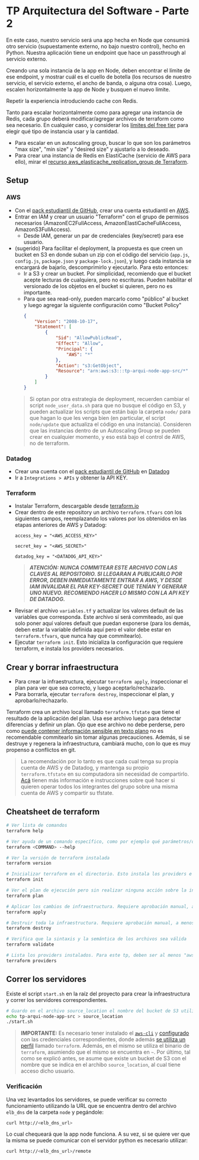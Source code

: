 # TP Arquitectura del Software - Parte 2

En este caso, nuestro servicio será una app hecha en Node que consumirá otro servicio (supuestamente externo, no bajo nuestro control), hecho en Python. Nuestra aplicación tiene un endpoint que hace un passthrough al servicio externo.

Creando una sola instancia de la app en Node, deben encontrar el límite de ese endpoint, y mostrar cuál es el cuello de botella (los recursos de nuestro servicio, el servicio externo, el ancho de banda, o alguna otra cosa). Luego, escalen horizontalmente la app de Node y busquen el nuevo límite.

Repetir la experiencia introduciendo cache con Redis.

Tanto para escalar horizontalmente como para agregar una instancia de Redis, cada grupo deberá modificar/agregar archivos de terraform como sea necesario. En cualquier caso, y considerar los [límites del free tier](https://aws.amazon.com/free/?awsf.Free%20Tier%20Types=*default) para elegir qué tipo de instancia usar y la cantidad.
- Para escalar en un autoscaling group, buscar lo que son los parámetros "max size", "min size" y "desired size" y ajustarlo a lo deseado.
- Para crear una instancia de Redis en ElastiCache (servicio de AWS para ello), mirar el [recurso aws_elasticache_replication_group de Terraform](https://www.terraform.io/docs/providers/aws/r/elasticache_replication_group.html).


## Setup
### AWS
- Con el [pack estudiantil de GitHub](https://education.github.com/pack), crear una cuenta estudiantil en [AWS](https://aws.amazon.com/).
- Entrar en IAM y crear un usuario "Terraform" con el grupo de permisos necesarios (AmazonEC2FullAccess, AmazonElastiCacheFullAccess, AmazonS3FullAccess).
    - Desde IAM, generar un par de credenciales (key/secret) para ese usuario.
- (sugerido) Para facilitar el deployment, la propuesta es que creen un bucket en S3 en donde suban un zip con el código del servicio (`app.js`, `config.js`, `package.json` y `package-lock.json`), y luego cada instancia se encargará de bajarlo, descomprimirlo y ejecutarlo. Para esto entonces:
    - Ir a S3 y crear un bucket. Por simplicidad, recomiendo que el bucket acepte lecturas de cualquiera, pero no escrituras. Pueden habilitar el versionado de los objetos en el bucket si quieren, pero no es importante.
    - Para que sea read-only, pueden marcarlo como "público" al bucket y luego agregar la siguiente configuración como "Bucket Policy"
        ```json
        {
            "Version": "2008-10-17",
            "Statement": [
                {
                    "Sid": "AllowPublicRead",
                    "Effect": "Allow",
                    "Principal": {
                        "AWS": "*"
                    },
                    "Action": "s3:GetObject",
                    "Resource": "arn:aws:s3:::tp-arqui-node-app-src/*"
                }
            ]
        }
        ```
    > Si optan por otra estrategia de deployment, recuerden cambiar el script `node_user_data.sh` para que no busque el código en S3, y pueden actualizar los scripts que están bajo la carpeta `node/` para que hagan lo que les venga bien (en particular, el script `node/update` que actualiza el código en una instancia). Consideren que las instancias dentro de un Autoscaling Group se pueden crear en cualquier momento, y eso está bajo el control de AWS, no de terraform.

### Datadog
- Crear una cuenta con el [pack estudiantil de GitHub](https://education.github.com/pack) en [Datadog](https://www.datadoghq.com/)
- Ir a `Integrations > APIs` y obtener la API KEY.

### Terraform
- Instalar Terraform, descargable desde [terraform.io](https://www.terraform.io/)
- Crear dentro de este repository un archivo `terraform.tfvars` con los siguientes campos, reemplazando los valores por los obtenidos en las etapas anteriores de AWS y Datadog:
    ```properties
    access_key = "<AWS_ACCESS_KEY>"

    secret_key = "<AWS_SECRET>"

    datadog_key = "<DATADOG_API_KEY>"
    ```
    > _**ATENCIÓN: NUNCA COMMITEAR ESTE ARCHIVO CON LAS CLAVES AL REPOSITORIO. SI LLEGARAN A PUBLICARLO POR ERROR, DEBEN INMEDIATAMENTE ENTRAR A AWS, Y DESDE IAM INVALIDAR EL PAR KEY-SECRET QUE TENÍAN Y GENERAR UNO NUEVO. RECOMIENDO HACER LO MISMO CON LA API KEY DE DATADOG.**_
- Revisar el archivo `variables.tf` y actualizar los valores default de las variables que corresponda. Este archivo sí será commiteado, así que solo poner aquí valores default que puedan exponerse (para los demás, deben estar la variable definida aquí pero el valor debe estar en `terraform.tfvars`, que nunca hay que commitearlo).
- Ejecutar `terraform init`. Esto inicializa la configuración que requiere terraform, e instala los providers necesarios.

## Crear y borrar infraestructura
- Para crear la infraestructura, ejecutar `terraform apply`, inspeccionar el plan para ver que sea correcto, y luego aceptarlo/rechazarlo.
- Para borrarla, ejecutar `terraform destroy`, inspeccionar el plan, y aprobarlo/rechazarlo.

Terraform crea un archivo local llamado `terraform.tfstate` que tiene el resultado de la aplicación del plan. Usa ese archivo luego para detectar diferencias y definir un plan. Ojo que ese archivo no debe perderse, pero como [puede contener información sensible en texto plano](https://www.terraform.io/docs/state/sensitive-data.html) no es recomendable commitearlo sin tomar algunas precauciones. Además, si se destruye y regenera la infraestructura, cambiará mucho, con lo que es muy propenso a conflictos en git.
>La recomendación por lo tanto es que cada cual tenga su propia cuenta de AWS y de Datadog, y mantenga su propio `terraform.tfstate` en su computadora sin necesidad de compartirlo. [Acá](https://www.terraform.io/docs/state/remote.html) tienen más información e instrucciones sobre qué hacer si quieren operar todos los integrantes del grupo sobre una misma cuenta de AWS y compartir su tfstate.


## Cheatsheet de terraform
```sh
# Ver lista de comandos
terraform help

# Ver ayuda de un comando específico, como por ejemplo qué parámetros/opciones acepta
terraform <COMMAND> --help

# Ver la versión de terraform instalada
terraform version

# Inicializar terraform en el directorio. Esto instala los providers e inicializa archivos de terraform
terraform init

# Ver el plan de ejecución pero sin realizar ninguna acción sobre la infraestructura (no lo aplica)
terraform plan

# Aplicar los cambios de infraestructura. Requiere aprobación manual, a menos que se especifique la opción `-auto-approve`
terraform apply

# Destruir toda la infraestructura. Requiere aprobación manual, a menos que se especifique la opción `-force`
terraform destroy

# Verifica que la sintaxis y la semántica de los archivos sea válida
terraform validate

# Lista los providers instalados. Para este tp, deben ser al menos "aws" y "template"
terraform providers
```

## Correr los servidores
Existe el script `start.sh` en la raíz del proyecto para crear la infraestructura y correr los servidores correspondientes.
```bash
# Guardo en el archivo source_location el nombre del bucket de S3 utilizado para guardar el código para deployar
echo tp-arqui-node-app-src > source_location
./start.sh
```

> **IMPORTANTE:** Es necesario tener instalado el [`aws-cli`](https://docs.aws.amazon.com/es_es/cli/latest/userguide/cli-chap-welcome.html) y [configurado](https://docs.aws.amazon.com/es_es/cli/latest/userguide/cli-config-files.html) con las credenciales correspondientes, donde además [se utiliza un perfil](https://docs.aws.amazon.com/es_es/cli/latest/userguide/cli-multiple-profiles.html) llamado `terraform`. Además, en el mismo se utiliza el binario de `terraform`, asumiendo que el mismo se encuentra en `~`. Por último, tal como se explicó antes, se asume que existe un bucket de S3 con el nombre que se indica en el archibo `source_location`, al cual tiene acceso dicho usuario.

### Verificación
Una vez levantados los servidores, se puede verificar su correcto funcionamiento utilizando la URL que se encuentra dentro del archivo `elb_dns` de la carpeta `node` y pegándole:
```sh
curl http://<elb_dns_url>
```

Lo cual chequeará que la app node funciona. A su vez, si se quiere ver que la misma se puede comunicar con el servidor python es necesario utilizar:
```sh
curl http://<elb_dns_url>/remote
```
